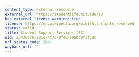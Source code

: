 ```yaml
---
content_type: external-resource
external_url: https://studentlife.mit.edu/s3
has_external_license_warning: true
license: https://en.wikipedia.org/wiki/All_rights_reserved
status: valid
title: Student Support Services (S3)
uid: 25436c76-201e-4f7c-8fe8-e9abc0f3f5dc
url_status_code: 200
wayback_url: ''
---
```

